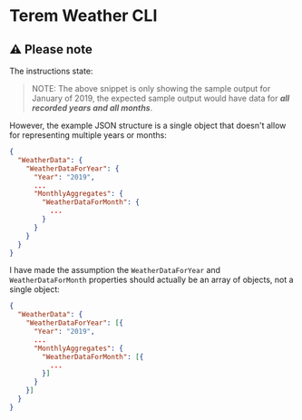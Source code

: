 # Terem Weather CLI

## ⚠️ Please note
The instructions state:

> NOTE: The above snippet is only showing the sample output for January of 2019, the expected sample output
would have data for _**all recorded years and all months**_.

However, the example JSON structure is a single object that doesn't allow for representing multiple years or months:

```json
{
  "WeatherData": {
    "WeatherDataForYear": {
      "Year": "2019",
      ...
      "MonthlyAggregates": {
        "WeatherDataForMonth": {
          ...
        }
      }
    }
  }
}
```
I have made the assumption the `WeatherDataForYear` and `WeatherDataForMonth` properties should actually be an array of 
objects, not a single object:
```json
{
  "WeatherData": {
    "WeatherDataForYear": [{
      "Year": "2019",
      ...
      "MonthlyAggregates": {
        "WeatherDataForMonth": [{
          ...
        }]
      }
    }]
  }
}
```

